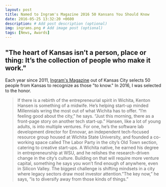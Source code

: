 ```yaml
---
layout: post
title: Named to Ingram's Magazine 2016 50 Kansans You Should Know
date: 2016-05-25 13:32:20 +0600
description: # Add post description (optional)
img: ingrams.png # Add image post (optional)
tags: [News, Awards]
---
```


## "The heart of Kansas isn’t a person, place or thing: It’s the collection of people who make it work."

Each year since 2011, [Ingram's Magazine](http://ingrams.com/article/50-kansans-you-should-know-3/) out of Kansas City selects 50 people from Kansas to recognize as those "to know." In 2016, I was selected to the honor.

> If there is a rebirth of the entrepreneurial spirit in Wichita, Kenton Hansen is something of a midwife. He’s helping start-up minded Millennials wring the most out of what Wichita has to offer. “I’m feeling good about the city,” he says. “Just this morning, there as a front-page story on another tech start-up.” Hansen, like a lot of young adults, is into multiple ventures. For one, he’s the software lab development director for Ennovar, an independent tech-focused resource group housed at Wichita State University, and founded a co-working space called The Labor Party in the city’s Old Town section, catering to creative start-ups.
> A Wichita native, he earned his degree in entrepreneurship at WSU, and he relishes the research-driven change in the city’s culture. Building on that will require more venture capital, something he says you won’t find enough of anywhere, even in Silicon Valley. The biggest challenge is shifting mindsets in a city where legacy sectors draw most investor attention.”The key now,” he says, “is to diversify away from those kinds of things.”
